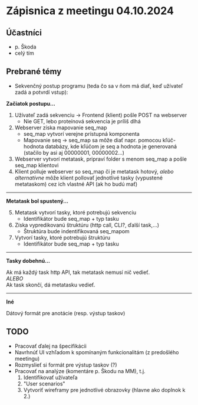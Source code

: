 # Zápisnica z meetingu 04.10.2024

## Účastníci
- p. Škoda
- celý tím

## Prebrané témy
- Sekvenčný postup programu (teda čo sa v ňom má diať, keď užívateľ zadá a potvrdí vstup): 

**Začiatok postupu...**
1. Užívateľ zadá sekvenciu -> Frontend (klient) pošle POST na webserver
    - Nie GET, lebo proteínová sekvencia je príliš dlhá
2. Webserver získa mapovanie seq_map
    - seq_map vytvorí verejne prístupná komponenta
    - Mapovanie seq -> seq_map sa môže diať napr. pomocou kľúč-hodnota databázy, kde kľúčom je seq a hodnota je generovaná (stačilo by asi aj 00000001, 00000002...)
3. Webserver vytvorí metatask, pripraví folder s menom seq_map a pošle seq_map klientovi
4. Klient polluje webserver so seq_map či je metatask hotový, *alebo alternatívne* môže klient pollovať jednotlivé tasky (vypustené metataskom) cez ich vlastné API (ak ho budú mať)

---

**Metatask bol spustený...**

5. Metatask vytvorí tasky, ktoré potrebujú sekvenciu
    - Identifikátor bude seq_map + typ tasku
6. Získa vypredikovanú štruktúru (http call, CLI?, ďalší task,...)
    - Štruktúra bude indentifikovaná seq_mapom
7. Vytvorí tasky, ktoré potrebujú štruktúru
    - Identifikátor bude seq_map + typ tasku

---

**Tasky dobehnú...**

Ak má každý task http API, tak metatask nemusí nič vedieť.  
*ALEBO*  
Ak task skončí, dá metatasku vedieť.

---

**Iné**

Dátový formát pre anotácie (resp. výstup taskov)

## TODO

- Pracovať ďalej na špecifikácii
- Navrhnúť UI vzhľadom k spomínaným funkcionalitám (z predošlého meetingu)
- Rozmyslieť si formát pre výstup taskov (?)
- Pracovať na analýze (komentáre p. Škodu na MM), t.j.
    1. Identifikovať užívateľa
    2. "User scenarios"
    3. Vytvoriť wireframy pre jednotlivé obrazovky (hlavne ako doplnok k 2.)
